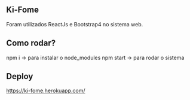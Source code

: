 ## Ki-Fome
Foram utilizados ReactJs e Bootstrap4 no sistema web.

## Como rodar?
npm i -> para instalar o node_modules
npm start -> para rodar o sistema

## Deploy
https://ki-fome.herokuapp.com/